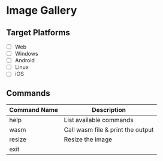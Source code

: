 # Image Gallery

## Target Platforms

 - [ ] Web
 - [ ] Windows
 - [ ] Android
 - [ ] Linux
 - [ ] iOS

## Commands

| Command Name | Description |
|--------------|-------------|
| help | List available commands |
| wasm | Call wasm file & print the output |
| resize | Resize the image |
| exit ||
